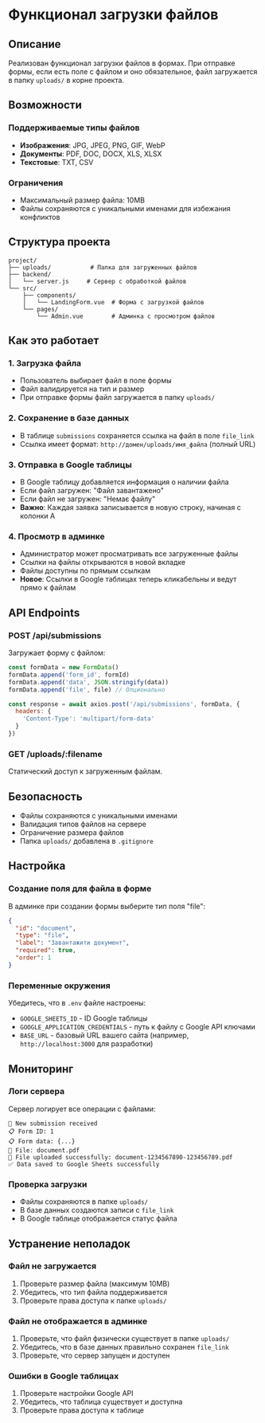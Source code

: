 # Функционал загрузки файлов

## Описание
Реализован функционал загрузки файлов в формах. При отправке формы, если есть поле с файлом и оно обязательное, файл загружается в папку `uploads/` в корне проекта.

## Возможности

### Поддерживаемые типы файлов
- **Изображения**: JPG, JPEG, PNG, GIF, WebP
- **Документы**: PDF, DOC, DOCX, XLS, XLSX
- **Текстовые**: TXT, CSV

### Ограничения
- Максимальный размер файла: 10MB
- Файлы сохраняются с уникальными именами для избежания конфликтов

## Структура проекта

```
project/
├── uploads/           # Папка для загруженных файлов
├── backend/
│   └── server.js     # Сервер с обработкой файлов
└── src/
    ├── components/
    │   └── LandingForm.vue  # Форма с загрузкой файлов
    └── pages/
        └── Admin.vue        # Админка с просмотром файлов
```

## Как это работает

### 1. Загрузка файла
- Пользователь выбирает файл в поле формы
- Файл валидируется на тип и размер
- При отправке формы файл загружается в папку `uploads/`

### 2. Сохранение в базе данных
- В таблице `submissions` сохраняется ссылка на файл в поле `file_link`
- Ссылка имеет формат: `http://домен/uploads/имя_файла` (полный URL)

### 3. Отправка в Google таблицы
- В Google таблицу добавляется информация о наличии файла
- Если файл загружен: "Файл завантажено"
- Если файл не загружен: "Немає файлу"
- **Важно**: Каждая заявка записывается в новую строку, начиная с колонки A

### 4. Просмотр в админке
- Администратор может просматривать все загруженные файлы
- Ссылки на файлы открываются в новой вкладке
- Файлы доступны по прямым ссылкам
- **Новое**: Ссылки в Google таблицах теперь кликабельны и ведут прямо к файлам

## API Endpoints

### POST /api/submissions
Загружает форму с файлом:
```javascript
const formData = new FormData()
formData.append('form_id', formId)
formData.append('data', JSON.stringify(data))
formData.append('file', file) // Опционально

const response = await axios.post('/api/submissions', formData, {
  headers: {
    'Content-Type': 'multipart/form-data'
  }
})
```

### GET /uploads/:filename
Статический доступ к загруженным файлам.

## Безопасность

- Файлы сохраняются с уникальными именами
- Валидация типов файлов на сервере
- Ограничение размера файлов
- Папка `uploads/` добавлена в `.gitignore`

## Настройка

### Создание поля для файла в форме
В админке при создании формы выберите тип поля "file":

```json
{
  "id": "document",
  "type": "file",
  "label": "Завантажити документ",
  "required": true,
  "order": 1
}
```

### Переменные окружения
Убедитесь, что в `.env` файле настроены:
- `GOOGLE_SHEETS_ID` - ID Google таблицы
- `GOOGLE_APPLICATION_CREDENTIALS` - путь к файлу с Google API ключами
- `BASE_URL` - базовый URL вашего сайта (например, `http://localhost:3000` для разработки)

## Мониторинг

### Логи сервера
Сервер логирует все операции с файлами:
```
📝 New submission received
📋 Form ID: 1
📋 Form data: {...}
📁 File: document.pdf
📁 File uploaded successfully: document-1234567890-123456789.pdf
✅ Data saved to Google Sheets successfully
```

### Проверка загрузки
- Файлы сохраняются в папке `uploads/`
- В базе данных создаются записи с `file_link`
- В Google таблице отображается статус файла

## Устранение неполадок

### Файл не загружается
1. Проверьте размер файла (максимум 10MB)
2. Убедитесь, что тип файла поддерживается
3. Проверьте права доступа к папке `uploads/`

### Файл не отображается в админке
1. Проверьте, что файл физически существует в папке `uploads/`
2. Убедитесь, что в базе данных правильно сохранен `file_link`
3. Проверьте, что сервер запущен и доступен

### Ошибки в Google таблицах
1. Проверьте настройки Google API
2. Убедитесь, что таблица существует и доступна
3. Проверьте права доступа к таблице
